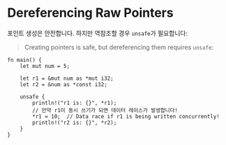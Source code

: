 # Dereferencing Raw Pointers

포인트 생성은 안전합니다. 하지만 역참조할 경우 `unsafe`가 필요합니다:
> Creating pointers is safe, but dereferencing them requires `unsafe`:

```rust,editable
fn main() {
    let mut num = 5;

    let r1 = &mut num as *mut i32;
    let r2 = &num as *const i32;

    unsafe {
        println!("r1 is: {}", *r1);
        // 만약 r1이 동시 쓰기가 되면 데이터 레이스가 발생합니다!
        *r1 = 10;  // Data race if r1 is being written concurrently!
        println!("r2 is: {}", *r2);
    }
}
```
